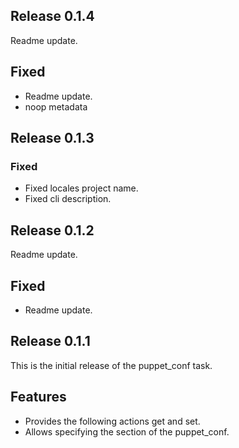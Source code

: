 ## Release 0.1.4
Readme update.

## Fixed
- Readme update.
- noop metadata

## Release 0.1.3

### Fixed
- Fixed locales project name.
- Fixed cli description.

## Release 0.1.2
Readme update.

## Fixed
- Readme update. 

## Release 0.1.1
This is the initial release of the puppet_conf task.

## Features
- Provides the following actions get and set.
- Allows specifying the section of the puppet_conf.
